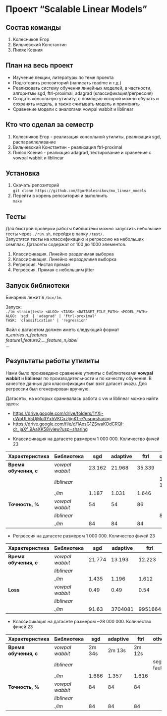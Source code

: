 # Проект “Scalable Linear Models”

## Состав команды
1) Колесников Егор
2) Вильчевский Константин
3) Пиляк Ксения

## План на весь проект
* Изучение лекции, литературы по теме проекта
* Подготовить репозиторий (написать readme и т.д.)
* Реализовать систему обучения линейных моделей, в частности, алгоритмы sgd, ftrl-proximal, adagrad (классификация/регрессия)
* Создать консольную утилиту, с помощью которой можно обучать и сохранять модель, а также считывать модель и применять
* Сравнение модели с аналогами vowpal wabbit и liblinear

## Кто что сделал за семестр
1) Колесников Егор - реализация консольной утилиты, реализация sgd, распараллеливание
2) Вильчевский Константин - реализация ftrl-proximal
3) Пиляк Ксения - реалиация adagrad, тестирование и сравнение с vowpal wabbit и liblinear

## Установка
1) Скачать репозиторий <br>
`git clone https://github.com/EgorKolesnikov/mo_linear_models`
2) Перейти в корень репозитория и выполнить <br>
`make`

## Тесты
Для быстрой проверки работы библиотеки можно запустить небольшие тесты через `./run.sh`, перейдя в папку `/test/`.<br>
Запустятся тесты на классификацию и регрессию на небольших семплах. Датасеты содержат от 100 до 1000 элементов. 
1) Классификация. Линейно разделимая выборка
2) Классификация. Линейно неразделимя выборка
3) Регрессия. Чистая прямая
4) Регрессия. Прямая с небольшим jitter

## Запуск библиотеки
Бинарник лежит в `/bin/lm`. 

Запуск:<br>
`./lm <train|test> <ALGO> <TASK> <DATASET_FILE_PATH> <MODEL_PATH>`<br>
 `ALGO: 'sgd' | 'adagrad' | 'ftrl-proximal'`<br>
 `TASK: 'classification' | 'regression'`

Файл с датасетом должен иметь следующий формат<br>
   _n_entries n_features_<br>
   _feature1,feature2,...,feature_n,label_<br>
   ...

## Результаты работы утилиты
Нами было произведено сравнение утилиты с библиотеками **vowpal wabbit** и **liblinear** 
по производительности и по качеству обучения. В качестве данных для классификации был взят датасет
avazu. Для регрессии был сгенерирован вручную.

Датасеты, на которых сранивалась работа с vw и liblinear можно найти здесь:<br>
- https://drive.google.com/drive/folders/1YXj-cWoULh5UjMo3Yx5VKCxzljigK1-e?usp=sharing
- https://drive.google.com/file/d/1AxsG1ZSwaKOdCRQI-dr_jaXf_9AaXK58/view?usp=sharing


* Классификация на датасете размером 1 000 000. Количество фичей 23<br>

| Характеристика | Библиотека | sgd | adaptive | ftrl | other |
| -------------- | ---------- | --- | -------- | ---- | ---- |
| **Время обучения, с** | _vowpal wabbit_  | 23.162 | 21.968 | 35.339 |
| | _liblinear_  |  | | | 1 m 19 s |
| | _./lm_ | 1.187 | 1.031 | 1.646 | |
| **Точность, %** | _vowpal wabbit_ | 54 | 54 | 86 | |
| | _liblinear_ | | | | 84 |
| | _./lm_ | 84 | 84 | 84 |  |
* Регрессия на датасете размером 1 000 000. Количество фичей 23<br>

| Характеристика | Библиотека | sgd | adaptive | ftrl | other |
| -------------- | ---------- | --- | -------- | ---- | ---- |
| **Время обучения, с** | _vowpal wabbit_  | 21.774 | 13.193 | 12.223 |
| | _liblinear_  |  | | | 23.083 |
| | _./lm_ | 1.435 | 1.196 | 1.612 | |
| **Loss** | _vowpal wabbit_ | 0.49 | 0.49 | 0.54 | |
| | _liblinear_ | | | | 0.011 |
| | _./lm_ | 91.63 | 3704081 | 9951664 |  |

* Классификация на датасете размером ~28 000 000. Количество фичей 23 

| Характеристика | Библиотека | sgd | adaptive | ftrl | other |
| -------------- | ---------- | --- | -------- | ---- | ---- |
| **Время обучения, с** | _vowpal wabbit_  | 2m 34s | 2m 13s | 2m 12s |
| | _liblinear_  |  | | | seg<br>fault |
| | _./lm_ | 1.686 | 1.357 | 1.616 | |
| **Точность, %** | _vowpal wabbit_ | 84 | 84 | 84 | |
| | _liblinear_ | | | |  |
| | _./lm_ | 84 | 84 | 84 |  |
